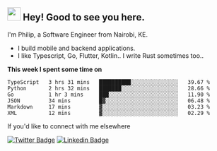 <h2><img src="https://slackmojis.com/emojis/3643-cool-doge/download" width="30"/> Hey! Good to see you here.</h2>

<p>I'm Philip, a Software Engineer from Nairobi, KE. 

- I build mobile and backend applications.
- I like Typescript, Go, Flutter, Kotlin.. I write Rust sometimes too..</p>

**This week I spent some time on**
<!--START_SECTION:waka-->

```text
TypeScript   3 hrs 31 mins   ██████████░░░░░░░░░░░░░░░   39.67 %
Python       2 hrs 32 mins   ███████░░░░░░░░░░░░░░░░░░   28.66 %
Go           1 hr 3 mins     ███░░░░░░░░░░░░░░░░░░░░░░   11.90 %
JSON         34 mins         █▓░░░░░░░░░░░░░░░░░░░░░░░   06.48 %
Markdown     17 mins         ▓░░░░░░░░░░░░░░░░░░░░░░░░   03.23 %
XML          12 mins         ▓░░░░░░░░░░░░░░░░░░░░░░░░   02.29 %
```

<!--END_SECTION:waka-->

If you'd like to connect with me elsewhere

[![Twitter Badge](https://img.shields.io/badge/-Twitter-1ca0f1?style=flat-square&labelColor=1ca0f1&logo=twitter&logoColor=white&link=https://twitter.com/_diogorodrigues)](https://twitter.com/kimathiphil)  [![Linkedin Badge](https://img.shields.io/badge/-LinkedIn-blue?style=flat-square&logo=Linkedin&logoColor=white&link=https://www.linkedin.com/in/philip-kimathi-2604a9114/)](https://www.linkedin.com/in/philip-kimathi-2604a9114/)
